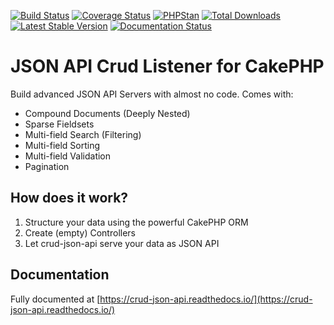[![Build Status](https://img.shields.io/travis/FriendsOfCake/crud-json-api/master.svg?style=flat-square)](https://travis-ci.org/FriendsOfCake/crud-json-api)
[![Coverage Status](https://img.shields.io/codecov/c/github/FriendsOfCake/crud-json-api.svg?style=flat-square)](https://codecov.io/github/FriendsOfCake/crud-json-api)
[![PHPStan](https://img.shields.io/badge/PHPStan-enabled-brightgreen.svg?style=flat-square)](https://github.com/phpstan/phpstan)
[![Total Downloads](https://img.shields.io/packagist/dt/FriendsOfCake/crud-json-api.svg?style=flat-square)](https://packagist.org/packages/FriendsOfCake/crud-json-api)
[![Latest Stable Version](https://img.shields.io/packagist/v/FriendsOfCake/crud-json-api.svg?style=flat-square)](https://packagist.org/packages/FriendsOfCake/crud-json-api)
[![Documentation Status](https://readthedocs.org/projects/crud-json-api/badge?style=flat-square)](https://crud-json-api.readthedocs.org)

# JSON API Crud Listener for CakePHP

Build advanced JSON API Servers with almost no code. Comes with:

- Compound Documents (Deeply Nested)
- Sparse Fieldsets
- Multi-field Search (Filtering)
- Multi-field Sorting
- Multi-field Validation
- Pagination

## How does it work?

1. Structure your data using the powerful CakePHP ORM
2. Create (empty) Controllers
3. Let crud-json-api serve your data as JSON API

## Documentation

Fully documented at [https://crud-json-api.readthedocs.io/](https://crud-json-api.readthedocs.io/)
